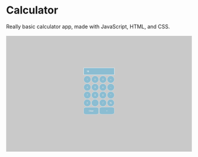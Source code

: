 # Calculator
Really basic calculator app, made with JavaScript, HTML, and CSS.
<br><br>
![Home](/img/pic.png 'Screenshot')
